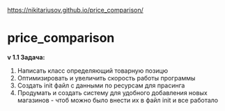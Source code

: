 https://nikitariusov.github.io/price_comparison/

# price_comparison

**v 1.1 Задача:**
1. Написать класс определяющий товарную позицю
2. Оптимизировать и увеличить скорость работы программы
3. Создать init файл с данными по ресурсам для прасинга
4. Продумать и создать систему для удобного добавления новых магазинов - чтоб 
можно было внести их в файл init и все работало